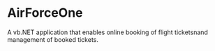 # AirForceOne
A vb.NET application that enables online booking of flight ticketsnand management of booked tickets.
